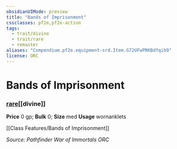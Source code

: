```yaml
---
obsidianUIMode: preview
title: "Bands of Imprisonment"
cssclasses: pf2e,pf2e-action
tags:
  - trait/divine
  - trait/rare
  - remaster
aliases: "Compendium.pf2e.equipment-srd.Item.G72UFwPRKBdfqib9"
license: ORC
---
```

# Bands of Imprisonment

### [rare](rare "Rare Rarity Trait")[[divine]]


**Price** 0 gp; 
**Bulk** 0; **Size** med
**Usage** wornanklets

[[Class Features/Bands of Imprisonment]]

*Source: Pathfinder War of Immortals*
*ORC*